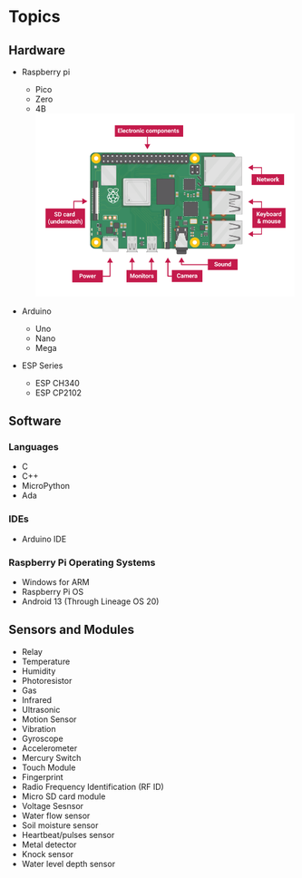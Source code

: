 # Topics
## Hardware
- Raspberry pi
  - Pico
  - Zero
  - 4B
    ![Raspberry Pi 4B.png](assets/Raspberry-Pi-4B.png)

- Arduino
  - Uno
  - Nano
  - Mega
- ESP Series
  - ESP CH340
  - ESP CP2102
## Software
### Languages
- C
- C++
- MicroPython
- Ada
### IDEs
- Arduino IDE

### Raspberry Pi Operating Systems
- Windows for ARM
- Raspberry Pi OS
- Android 13 (Through Lineage OS 20)

## Sensors and Modules
- Relay
- Temperature
- Humidity
- Photoresistor
- Gas
- Infrared
- Ultrasonic
- Motion Sensor
- Vibration
- Gyroscope
- Accelerometer
- Mercury Switch
- Touch Module
- Fingerprint
- Radio Frequency Identification (RF ID)
- Micro SD card module
- Voltage Sesnsor
- Water flow sensor
- Soil moisture sensor
- Heartbeat/pulses sensor
- Metal detector 
- Knock sensor
- Water level depth sensor
